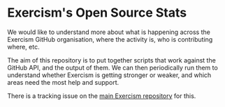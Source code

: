 # Exercism's Open Source Stats

We would like to understand more about what is happening across the Exercism GitHub organisation, where the activity is, who is contributing where, etc.

The aim of this repository is to put together scripts that work against the GitHub API, and the output of them. We can then periodically run them to understand whether Exercism is getting stronger or weaker, and which areas need the most help and support.

There is a tracking issue on the [main Exercism repository](https://github.com/exercism/exercism/issues/4427) for this.
